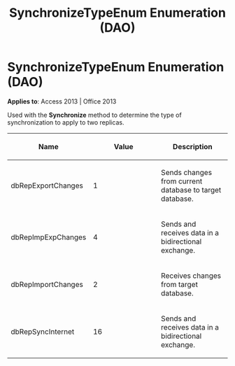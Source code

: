 ﻿---
title: SynchronizeTypeEnum Enumeration (DAO)
TOCTitle: SynchronizeTypeEnum Enumeration
ms:assetid: f9546171-283d-e9bd-5178-41bd4f41c9a6
ms:mtpsurl: https://msdn.microsoft.com/en-us/library/Ff837004(v=office.15)
ms:contentKeyID: 48548812
ms.date: 09/18/2015
mtps_version: v=office.15
---

# SynchronizeTypeEnum Enumeration (DAO)


**Applies to**: Access 2013 | Office 2013

Used with the **Synchronize** method to determine the type of synchronization to apply to two replicas.

<table>
<colgroup>
<col style="width: 33%" />
<col style="width: 33%" />
<col style="width: 33%" />
</colgroup>
<thead>
<tr class="header">
<th><p>Name</p></th>
<th><p>Value</p></th>
<th><p>Description</p></th>
</tr>
</thead>
<tbody>
<tr class="odd">
<td><p>dbRepExportChanges</p></td>
<td><p>1</p></td>
<td><p>Sends changes from current database to target database.</p></td>
</tr>
<tr class="even">
<td><p>dbRepImpExpChanges</p></td>
<td><p>4</p></td>
<td><p>Sends and receives data in a bidirectional exchange.</p></td>
</tr>
<tr class="odd">
<td><p>dbRepImportChanges</p></td>
<td><p>2</p></td>
<td><p>Receives changes from target database.</p></td>
</tr>
<tr class="even">
<td><p>dbRepSyncInternet</p></td>
<td><p>16</p></td>
<td><p>Sends and receives data in a bidirectional exchange.</p></td>
</tr>
</tbody>
</table>

